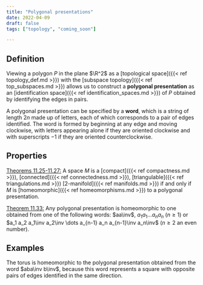 ```yaml
---
title: "Polygonal presentations"
date: 2022-04-09
draft: false
tags: ["topology", "coming_soon"]

---
```


## Definition
Viewing a polygon $P$ in the plane $\R^2$ as a [topological space]({{< ref topology_def.md >}}) with the [subspace topology]({{< ref top_subspaces.md >}}) allows us to construct a **polygonal presentation** as an [identification space]({{< ref identification_spaces.md >}}) of $P$ obtained by identifying the edges in pairs. 

A polygonal presentation can be specified by a **word**, which is a string of length $2n$ made up of letters, each of which corresponds to a pair of edges identified. The word is formed by beginning at any edge and moving clockwise, with letters appearing alone if they are oriented clockwise and with superscripts $-1$ if they are oriented counterclockwise. 

## Properties
[Theorems 11.25-11.27:](\work.pdf#page=125) A space $M$ is a [compact]({{< ref compactness.md >}}), [connected]({{< ref connectedness.md >}}), [triangulable]({{< ref triangulations.md >}}) [2-manifold]({{< ref manifolds.md >}}) if and only if $M$ is [homeomorphic]({{< ref homeomorphisms.md >}}) to a polygonal presentation. 

[Theorem 11.33:](\work.pdf#page=138) Any polygonal presentation is homeomorphic to one obtained from one of the following words: $aa\inv$, $a_1 a_1 \dots a_n a_n$ ($n \geq 1$) or $a_1 a_2 a_1\inv a_2\inv \dots a_{n-1} a_n a_{n-1}\inv a_n\inv$ ($n \geq 2$ an even number). 

## Examples
The torus is homeomorphic to the polygonal presentation obtained from the word $aba\inv b\inv$, because this word represents a square with opposite pairs of edges identified in the same direction. 